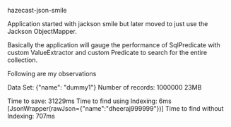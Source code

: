 hazecast-json-smile

Application started with jackson smile but later moved to just use the Jackson ObjectMapper.

Basically the application will gauge the performance of SqlPredicate with custom ValueExtractor
and custom Predicate to search for the entire collection.

Following are my observations

Data Set: {"name": "dummy1"}
Number of records: 1000000 23MB

Time to save: 31229ms
Time to find using Indexing: 6ms [JsonWrapper(rawJson={"name":"dheeraj999999"})]
Time to find without Indexing: 707ms 
